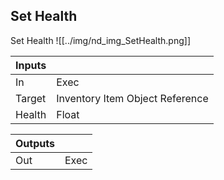 ## Set Health
Set Health
![[../img/nd_img_SetHealth.png]]

|Inputs||
|--|--|
| In | Exec |
| Target | Inventory Item Object Reference |
| Health | Float |

|Outputs||
|--|--|
| Out | Exec |
